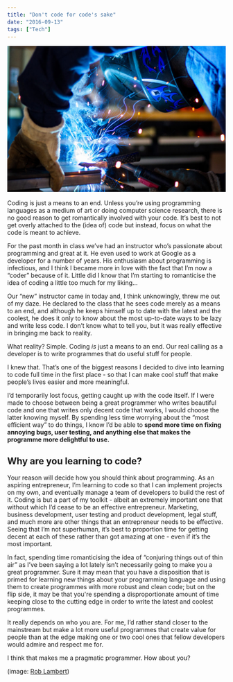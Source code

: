 ```yaml
---
title: "Don't code for code's sake"
date: "2016-09-13"
tags: ["Tech"]
---
```


![person welding metal](images/welding-1024x683.jpeg)

Coding is just a means to an end. Unless you’re using programming languages as a medium of art or doing computer science research, there is no good reason to get romantically involved with your code. It’s best to not get overly attached to the (idea of) code but instead, focus on what the code is meant to achieve.

For the past month in class we’ve had an instructor who’s passionate about programming and great at it. He even used to work at Google as a developer for a number of years. His enthusiasm about programming is infectious, and I think I became more in love with the fact that I’m now a “coder” because of it. Little did I know that I’m starting to romanticise the idea of coding a little too much for my liking…

Our “new” instructor came in today and, I think unknowingly, threw me out of my daze. He declared to the class that he sees code merely as a means to an end, and although he keeps himself up to date with the latest and the coolest, he does it only to know about the most up-to-date ways to be lazy and write less code. I don’t know what to tell you, but it was really effective in bringing me back to reality.

What reality? Simple. Coding _is_ just a means to an end. Our real calling as a developer is to write programmes that do useful stuff for people.

I knew that. That’s one of the biggest reasons I decided to dive into learning to code full time in the first place - so that I can make cool stuff that make people’s lives easier and more meaningful.

I’d temporarily lost focus, getting caught up with the code itself. If I were made to choose between being a great programmer who writes beautiful code and one that writes only decent code that works, I would choose the latter knowing myself. By spending less time worrying about the “most efficient way” to do things, I know I’d be able to **spend more time on fixing annoying bugs, user testing, and anything else that makes the programme more delightful to use.**

## Why are you learning to code?

Your reason will decide how you should think about programming. As an aspiring entrepreneur, I’m learning to code so that I can implement projects on my own, and eventually manage a team of developers to build the rest of it. Coding is but a part of my toolkit - albeit an extremely important one that without which I’d cease to be an effective entrepreneur. Marketing, business development, user testing and product development, legal stuff, and much more are other things that an entrepreneur needs to be effective. Seeing that I’m not superhuman, it’s best to proportion time for getting decent at each of these rather than got amazing at one - even if it’s the most important.

In fact, spending time romanticising the idea of “conjuring things out of thin air” as I’ve been saying a lot lately isn’t necessarily going to make you a great programmer. Sure it may mean that you have a disposition that is primed for learning new things about your programming language and using them to create programmes with more robust and clean code; but on the flip side, it may be that you're spending a disproportionate amount of time keeping close to the cutting edge in order to write the latest and coolest programmes.

It really depends on who you are. For me, I’d rather stand closer to the mainstream but make a lot more useful programmes that create value for people than at the edge making one or two cool ones that fellow developers would admire and respect me for.

I think that makes me a pragmatic programmer. How about you?

(image: [Rob Lambert](https://unsplash.com/@roblambertjr))
